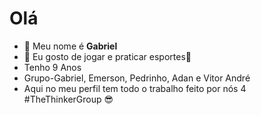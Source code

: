 # Olá

- 👋 Meu nome é **Gabriel**
- 👀 Eu gosto de jogar e praticar esportes:basketball:
-  Tenho 9 Anos
- Grupo-Gabriel, Emerson, Pedrinho, Adan e Vitor André
- Aqui no meu perfil tem todo o trabalho feito por nós 4
#TheThinkerGroup
:sunglasses:
<!---
TheThinkerGabriel/TheThinkerGabriel is a ✨ special ✨ repository because its `README.md` (this file) appears on your GitHub profile.
You can click the Preview link to take a look at your changes.
--->
